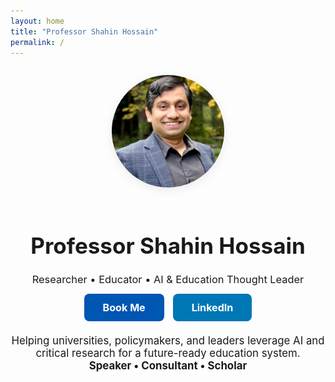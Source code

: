 ```yaml
---
layout: home
title: "Professor Shahin Hossain"
permalink: /
---
```


<div style="text-align:center; margin-top: 2em;">
  <img src="/assets/images/shahin-hossain.jpg" alt="Professor Shahin Hossain" style="border-radius: 50%; width:180px; margin-bottom:20px; box-shadow:0 4px 16px rgba(0,0,0,0.08);">
  <h1 style="font-size:2.5em; margin-bottom:0.2em;">Professor Shahin Hossain</h1>
  <h3 style="font-weight:400; margin-bottom:1.5em;">Researcher • Educator • AI & Education Thought Leader</h3>
  <a href="/book/" style="background:#0056b3; color:#fff; padding:12px 30px; border-radius:8px; text-decoration:none; font-size:1.15em; font-weight:bold; margin-right:10px;">Book Me</a>
  <a href="https://www.linkedin.com/in/shahin-hossain-82a02599/" target="_blank" style="background:#0077b5; color:#fff; padding:12px 30px; border-radius:8px; text-decoration:none; font-size:1.15em; font-weight:bold;">LinkedIn</a>
  <p style="margin-top:2em; max-width:600px; margin-left:auto; margin-right:auto; font-size:1.2em;">
    Helping universities, policymakers, and leaders leverage AI and critical research for a future-ready education system.<br>
    <b>Speaker • Consultant • Scholar</b>
  </p>
</div>
